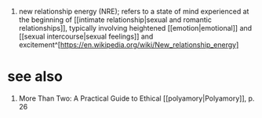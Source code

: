 1. new relationship energy (NRE); refers to a state of mind experienced at the beginning of [[intimate relationship|sexual and romantic relationships]], typically involving heightened [[emotion|emotional]] and [[sexual intercourse|sexual feelings]] and excitement^[https://en.wikipedia.org/wiki/New_relationship_energy]

# see also
1. More Than Two: A Practical Guide to Ethical [[polyamory|Polyamory]], p. 26
